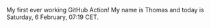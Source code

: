 My first ever working GitHub Action!
My name is Thomas and today is Saturday, 6 February, 07:19 CET. 
